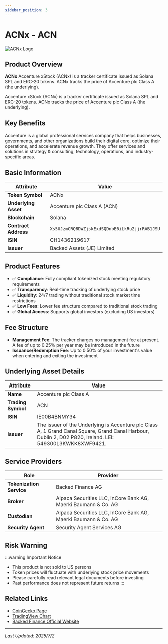 ```yaml
---
sidebar_position: 3
---
```


# ACNx - ACN

![ACNx Logo](/img/tokens/acnx.svg)

## Product Overview

**ACNx** Accenture xStock (ACNx) is a tracker certificate issued as Solana SPL and ERC-20 tokens. ACNx tracks the price of Accenture plc Class A (the underlying).

Accenture xStock (ACNx) is a tracker certificate issued as Solana SPL and ERC-20 tokens. ACNx tracks the price of Accenture plc Class A (the underlying).

## Key Benefits

Accenture is a global professional services company that helps businesses, governments, and other organizations build their digital core, optimize their operations, and accelerate revenue growth. They offer services and solutions in strategy & consulting, technology, operations, and industry-specific areas.

## Basic Information

| Attribute | Value |
|------|----|
| **Token Symbol** | ACNx |
| **Underlying Asset** | Accenture plc Class A (ACN) |
| **Blockchain** | Solana |
| **Contract Address** | `Xs5UJzmCRQ8DWZjskExdSQDnbE6iLkRu2jjrRAB1JSU` |
| **ISIN** | CH1436219617 |
| **Issuer** | Backed Assets (JE) Limited |

## Product Features

- ✅ **Compliance**: Fully compliant tokenized stock meeting regulatory requirements
- ✅ **Transparency**: Real-time tracking of underlying stock price
- ✅ **Liquidity**: 24/7 trading without traditional stock market time restrictions
- ✅ **Low Fees**: Lower fee structure compared to traditional stock trading
- ✅ **Global Access**: Supports global investors (excluding US investors)

## Fee Structure

- **Management Fee**: The tracker charges no management fee at present. A fee of up to 0.25% per year may be introduced in the future
- **Issuance/Redemption Fee**: Up to 0.50% of your investment's value when entering and exiting the investment

## Underlying Asset Details

| Attribute | Value |
|------|----|
| **Name** | Accenture plc Class A |
| **Trading Symbol** | ACN |
| **ISIN** | IE00B4BNMY34 |
| **Issuer** | The issuer of the Underlying is Accenture plc Class A, 1 Grand Canal Square, Grand Canal Harbour, Dublin 2, D02 P820, Ireland. LEI: 549300L3KWKK8XWF9421. |

## Service Providers

| Role | Provider |
|------|----|
| **Tokenization Service** | Backed Finance AG |
| **Broker** | Alpaca Securities LLC, InCore Bank AG, Maerki Baumann & Co. AG |
| **Custodian** | Alpaca Securities LLC, InCore Bank AG, Maerki Baumann & Co. AG |
| **Security Agent** | Security Agent Services AG |

## Risk Warning

:::warning Important Notice
- This product is not sold to US persons
- Token prices will fluctuate with underlying stock price movements
- Please carefully read relevant legal documents before investing
- Past performance does not represent future returns
:::

## Related Links

- [CoinGecko Page](https://www.coingecko.com/)
- [TradingView Chart](https://www.tradingview.com/)
- [Backed Finance Official Website](https://backed.fi/)

---

*Last Updated: 2025/7/2*
